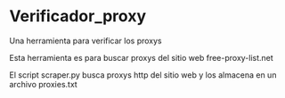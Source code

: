 # Verificador_proxy
Una herramienta para verificar los proxys 
<p>Esta herramienta es para buscar proxys del sitio web free-proxy-list.net </p>
<p>El script scraper.py busca proxys http del sitio web y los almacena en un archivo proxies.txt</p>
